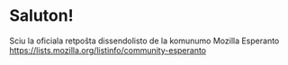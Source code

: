 Saluton!
=================

Sciu la oficiala retpoŝta dissendolisto de la komunumo Mozilla Esperanto https://lists.mozilla.org/listinfo/community-esperanto
